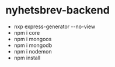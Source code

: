 # nyhetsbrev-backend
- nxp express-generator --no-view
- npm i core
- npm i mongoos
- npm i mongodb
- npm i nodemon
- npm install


